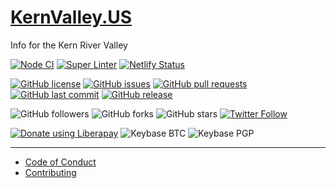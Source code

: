 # [KernValley.US](https://kernvalley.us)
Info for the Kern River Valley

<!-- [![Dependabot Status](https://api.dependabot.com/badges/status?host=github&repo=kernvalley/kernvalley.us)](https://dependabot.com) -->
[![Node CI](https://github.com/kernvalley/kernvalley.us/workflows/Node%20CI/badge.svg)](https://github.com/kernvalley/kernvalley.us/actions)
[![Super Linter](https://github.com/kernvalley/kernvalley.us/workflows/Lint%20Code%20Base/badge.svg)](https://github.com/kernvalley/kernvalley.us/actions?query=workflow%3A%22Lint+Code+Base%22)
[![Netlify Status](https://api.netlify.com/api/v1/badges/252539d1-4596-41e9-9d63-97a964822b25/deploy-status)](https://app.netlify.com/sites/infallible-galileo-ac41ee/deploys)

[![GitHub license](https://img.shields.io/github/license/kernvalley/kernvalley.us.svg)](https://github.com/kernvalley/kernvalley.us/blob/master/LICENSE)
[![GitHub issues](https://img.shields.io/github/issues/kernvalley/kernvalley.us.svg)](https://github.com/kernvalley/kernvalley.us/issues)
[![GitHub pull requests](https://img.shields.io/github/issues-pr/kernvalley/kernvalley.us.svg)](https://github.com/kernvalley/kernvalley.us/pulls)
[![GitHub last commit](https://img.shields.io/github/last-commit/kernvalley/kernvalley.us.svg)](https://github.com/kernvalley/kernvalley.us/commits/master)
[![GitHub release](https://img.shields.io/github/release/kernvalley/kernvalley.us.svg)](https://github.com/kernvalley/kernvalley.us/releases)

![GitHub followers](https://img.shields.io/github/followers/kernvalley.svg?style=social)
![GitHub forks](https://img.shields.io/github/forks/kernvalley/kernvalley.us.svg?style=social)
![GitHub stars](https://img.shields.io/github/stars/kernvalley/kernvalley.us.svg?style=social)
[![Twitter Follow](https://img.shields.io/twitter/follow/kern_valley.svg?style=social)](https://twitter.com/krn_valley)

[![Donate using Liberapay](https://img.shields.io/liberapay/receives/shgysk8zer0.svg?logo=liberapay)](https://liberapay.com/shgysk8zer0/donate "Donate using Liberapay")
![Keybase BTC](https://img.shields.io/keybase/btc/shgysk8zer0.svg)
![Keybase PGP](https://img.shields.io/keybase/pgp/shgysk8zer0.svg)
- - -

- [Code of Conduct](./.github/CODE_OF_CONDUCT.md)
- [Contributing](./.github/CONTRIBUTING.md)
<!-- - [Security Policy](./.github/SECURITY.md) -->
